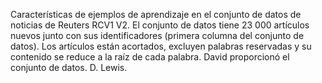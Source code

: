 Características de ejemplos de aprendizaje en el conjunto de datos de noticias de Reuters RCV1 V2. El conjunto de datos tiene 23 000 artículos nuevos junto con sus identificadores (primera columna del conjunto de datos). Los artículos están acortados, excluyen palabras reservadas y su contenido se reduce a la raíz de cada palabra. David proporcionó el conjunto de datos. D. Lewis.

<!---HONumber=Oct15_HO3-->